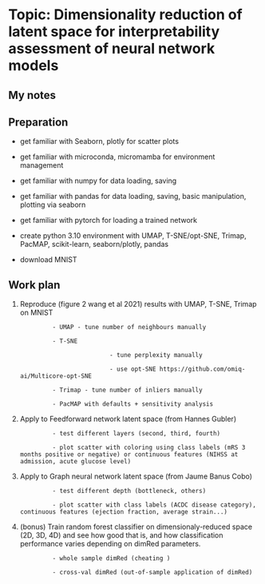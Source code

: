 # Topic: Dimensionality reduction of latent space for interpretability assessment of neural network models

## My notes

## Preparation

- get familiar with Seaborn, plotly for scatter plots

- get familiar with microconda, micromamba for environment management

- get familiar with numpy for data loading, saving

- get familiar with pandas for data loading, saving, basic manipulation, plotting via seaborn

- get familiar with pytorch for loading a trained network

- create python 3.10 environment with UMAP, T-SNE/opt-SNE, Trimap, PacMAP, scikit-learn, seaborn/plotly, pandas

- download MNIST

## Work plan

1. Reproduce (figure 2 wang et al 2021) results with UMAP, T-SNE, Trimap on MNIST

                - UMAP - tune number of neighbours manually

                - T-SNE

                                - tune perplexity manually

                                - use opt-SNE https://github.com/omiq-ai/Multicore-opt-SNE

                - Trimap - tune number of inliers manually

                - PacMAP with defaults + sensitivity analysis

2. Apply to Feedforward network latent space (from Hannes Gubler)

                - test different layers (second, third, fourth)

                - plot scatter with coloring using class labels (mRS 3 months positive or negative) or continuous features (NIHSS at admission, acute glucose level)

3. Apply to Graph neural network latent space (from Jaume Banus Cobo)

                - test different depth (bottleneck, others)

                - plot scatter with class labels (ACDC disease category), continuous features (ejection fraction, average strain...)

4. (bonus) Train random forest classifier on dimensionaly-reduced space (2D, 3D, 4D) and see how good that is, and how classification performance varies depending on dimRed parameters.

                - whole sample dimRed (cheating )

                - cross-val dimRed (out-of-sample application of dimRed)

